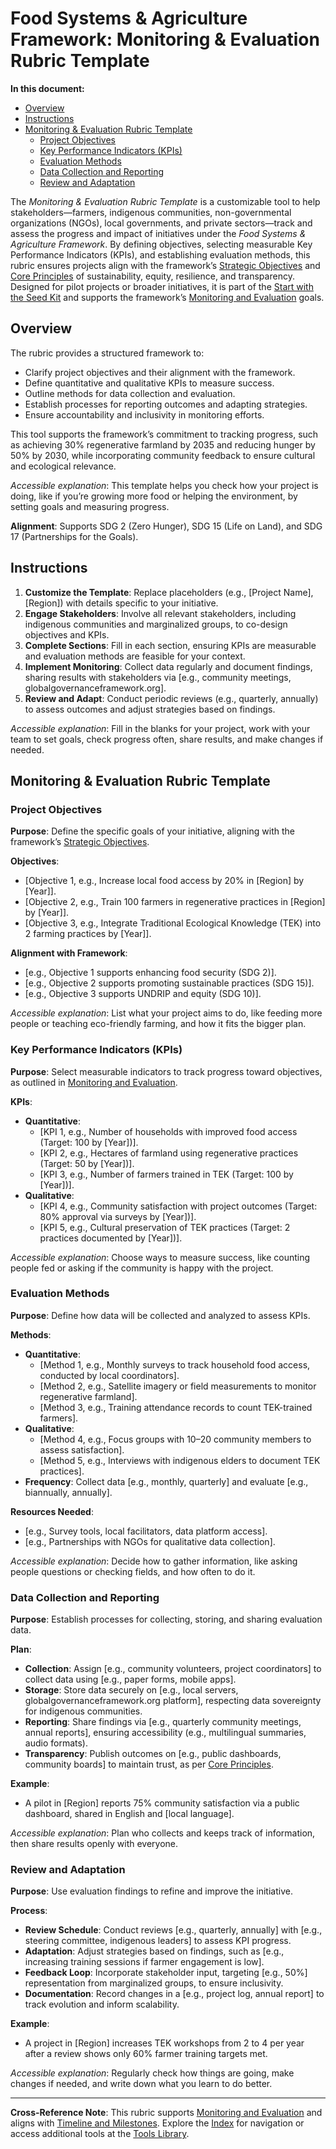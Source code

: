

# Food Systems & Agriculture Framework: Monitoring & Evaluation Rubric Template

**In this document:**
- [Overview](#overview)
- [Instructions](#instructions)
- [Monitoring & Evaluation Rubric Template](#monitoring-evaluation-rubric-template)
  - [Project Objectives](#project-objectives)
  - [Key Performance Indicators (KPIs)](#key-performance-indicators-kpis)
  - [Evaluation Methods](#evaluation-methods)
  - [Data Collection and Reporting](#data-collection-and-reporting)
  - [Review and Adaptation](#review-and-adaptation)

The *Monitoring & Evaluation Rubric Template* is a customizable tool to help stakeholders—farmers, indigenous communities, non-governmental organizations (NGOs), local governments, and private sectors—track and assess the progress and impact of initiatives under the *Food Systems & Agriculture Framework*. By defining objectives, selecting measurable Key Performance Indicators (KPIs), and establishing evaluation methods, this rubric ensures projects align with the framework’s [Strategic Objectives](/framework/docs/implementation/food-systems#07-strategic-objectives) and [Core Principles](/framework/docs/implementation/food-systems#06-core-principles) of sustainability, equity, resilience, and transparency. Designed for pilot projects or broader initiatives, it is part of the [Start with the Seed Kit](/framework/tools/food-systems/seed-kit-en.zip) and supports the framework’s [Monitoring and Evaluation](/framework/docs/implementation/food-systems#08-implementation-mechanisms) goals.

## Overview
The rubric provides a structured framework to:
- Clarify project objectives and their alignment with the framework.
- Define quantitative and qualitative KPIs to measure success.
- Outline methods for data collection and evaluation.
- Establish processes for reporting outcomes and adapting strategies.
- Ensure accountability and inclusivity in monitoring efforts.

This tool supports the framework’s commitment to tracking progress, such as achieving 30% regenerative farmland by 2035 and reducing hunger by 50% by 2030, while incorporating community feedback to ensure cultural and ecological relevance.

*Accessible explanation*: This template helps you check how your project is doing, like if you’re growing more food or helping the environment, by setting goals and measuring progress.

**Alignment**: Supports SDG 2 (Zero Hunger), SDG 15 (Life on Land), and SDG 17 (Partnerships for the Goals).

## Instructions
1. **Customize the Template**: Replace placeholders (e.g., [Project Name], [Region]) with details specific to your initiative.
2. **Engage Stakeholders**: Involve all relevant stakeholders, including indigenous communities and marginalized groups, to co-design objectives and KPIs.
3. **Complete Sections**: Fill in each section, ensuring KPIs are measurable and evaluation methods are feasible for your context.
4. **Implement Monitoring**: Collect data regularly and document findings, sharing results with stakeholders via [e.g., community meetings, globalgovernanceframework.org].
5. **Review and Adapt**: Conduct periodic reviews (e.g., quarterly, annually) to assess outcomes and adjust strategies based on findings.

*Accessible explanation*: Fill in the blanks for your project, work with your team to set goals, check progress often, share results, and make changes if needed.

## Monitoring & Evaluation Rubric Template
### Project Objectives
**Purpose**: Define the specific goals of your initiative, aligning with the framework’s [Strategic Objectives](/framework/docs/implementation/food-systems#07-strategic-objectives).

**Objectives**:
- [Objective 1, e.g., Increase local food access by 20% in [Region] by [Year]].
- [Objective 2, e.g., Train 100 farmers in regenerative practices in [Region] by [Year]].
- [Objective 3, e.g., Integrate Traditional Ecological Knowledge (TEK) into 2 farming practices by [Year]].

**Alignment with Framework**:
- [e.g., Objective 1 supports enhancing food security (SDG 2)].
- [e.g., Objective 2 supports promoting sustainable practices (SDG 15)].
- [e.g., Objective 3 supports UNDRIP and equity (SDG 10)].

*Accessible explanation*: List what your project aims to do, like feeding more people or teaching eco-friendly farming, and how it fits the bigger plan.

### Key Performance Indicators (KPIs)
**Purpose**: Select measurable indicators to track progress toward objectives, as outlined in [Monitoring and Evaluation](/framework/docs/implementation/food-systems#08-implementation-mechanisms).

**KPIs**:
- **Quantitative**:
  - [KPI 1, e.g., Number of households with improved food access (Target: 100 by [Year])].
  - [KPI 2, e.g., Hectares of farmland using regenerative practices (Target: 50 by [Year])].
  - [KPI 3, e.g., Number of farmers trained in TEK (Target: 100 by [Year])].
- **Qualitative**:
  - [KPI 4, e.g., Community satisfaction with project outcomes (Target: 80% approval via surveys by [Year])].
  - [KPI 5, e.g., Cultural preservation of TEK practices (Target: 2 practices documented by [Year])].

*Accessible explanation*: Choose ways to measure success, like counting people fed or asking if the community is happy with the project.

### Evaluation Methods
**Purpose**: Define how data will be collected and analyzed to assess KPIs.

**Methods**:
- **Quantitative**:
  - [Method 1, e.g., Monthly surveys to track household food access, conducted by local coordinators].
  - [Method 2, e.g., Satellite imagery or field measurements to monitor regenerative farmland].
  - [Method 3, e.g., Training attendance records to count TEK-trained farmers].
- **Qualitative**:
  - [Method 4, e.g., Focus groups with 10–20 community members to assess satisfaction].
  - [Method 5, e.g., Interviews with indigenous elders to document TEK practices].
- **Frequency**: Collect data [e.g., monthly, quarterly] and evaluate [e.g., biannually, annually].

**Resources Needed**:
- [e.g., Survey tools, local facilitators, data platform access].
- [e.g., Partnerships with NGOs for qualitative data collection].

*Accessible explanation*: Decide how to gather information, like asking people questions or checking fields, and how often to do it.

### Data Collection and Reporting
**Purpose**: Establish processes for collecting, storing, and sharing evaluation data.

**Plan**:
- **Collection**: Assign [e.g., community volunteers, project coordinators] to collect data using [e.g., paper forms, mobile apps].
- **Storage**: Store data securely on [e.g., local servers, globalgovernanceframework.org platform], respecting data sovereignty for indigenous communities.
- **Reporting**: Share findings via [e.g., quarterly community meetings, annual reports], ensuring accessibility (e.g., multilingual summaries, audio formats).
- **Transparency**: Publish outcomes on [e.g., public dashboards, community boards] to maintain trust, as per [Core Principles](/framework/docs/implementation/food-systems#06-core-principles).

**Example**:
- A pilot in [Region] reports 75% community satisfaction via a public dashboard, shared in English and [local language].

*Accessible explanation*: Plan who collects and keeps track of information, then share results openly with everyone.

### Review and Adaptation
**Purpose**: Use evaluation findings to refine and improve the initiative.

**Process**:
- **Review Schedule**: Conduct reviews [e.g., quarterly, annually] with [e.g., steering committee, indigenous leaders] to assess KPI progress.
- **Adaptation**: Adjust strategies based on findings, such as [e.g., increasing training sessions if farmer engagement is low].
- **Feedback Loop**: Incorporate stakeholder input, targeting [e.g., 50%] representation from marginalized groups, to ensure inclusivity.
- **Documentation**: Record changes in a [e.g., project log, annual report] to track evolution and inform scalability.

**Example**:
- A project in [Region] increases TEK workshops from 2 to 4 per year after a review shows only 60% farmer training targets met.

*Accessible explanation*: Regularly check how things are going, make changes if needed, and write down what you learn to do better.

---

**Cross-Reference Note**: This rubric supports [Monitoring and Evaluation](/framework/docs/implementation/food-systems#08-implementation-mechanisms) and aligns with [Timeline and Milestones](/framework/docs/implementation/food-systems#12-timeline-milestones). Explore the [Index](/framework/docs/implementation/food-systems) for navigation or access additional tools at the [Tools Library](/framework/tools/food-systems).